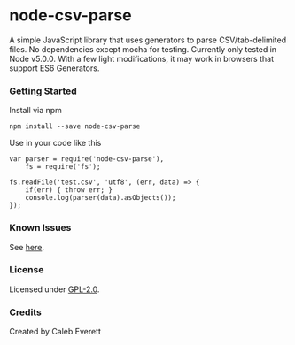 # node-csv-parse
A simple JavaScript library that uses generators to parse CSV/tab-delimited files. No dependencies except mocha for testing.
Currently only tested in Node v5.0.0. With a few light modifications, it may work in browsers that support ES6 Generators.

### Getting Started

Install via npm

    npm install --save node-csv-parse

Use in your code like this

    var parser = require('node-csv-parse'),
        fs = require('fs');

    fs.readFile('test.csv', 'utf8', (err, data) => {
        if(err) { throw err; }
        console.log(parser(data).asObjects());
    });

### Known Issues

See [here](https://github.com/everettcaleb/node-csv-parse/issues).

### License

Licensed under [GPL-2.0](LICENSE).

### Credits

Created by Caleb Everett
